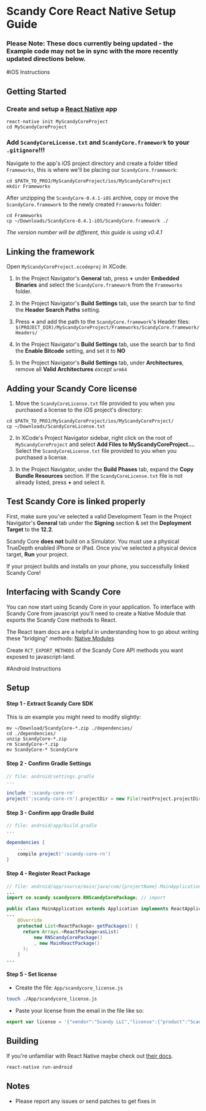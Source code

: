 # Scandy Core React Native Setup Guide

### Please Note: These docs currently being updated - the Example code may not be in sync with the more recently updated directions below.

#iOS Instructions

## Getting Started

### Create and setup a [React Native](https://facebook.github.io/react-native/) app 

```
react-native init MyScandyCoreProject
cd MyScandyCoreProject
```

### Add `ScandyCoreLicense.txt` and `ScandyCore.framework` to your `.gitignore`!!!

Navigate to the app's iOS project directory and create a folder titled `Frameworks`, this is where we'll be placing our `ScandyCore.framework`:

```
cd $PATH_TO_PROJ/MyScandyCoreProject/ios/MyScandyCoreProject
mkdir Frameworks
```

After unzipping the `ScandyCore-0.4.1-iOS` archive, copy or move the `ScandyCore.framework` to the newly created `Frameworks` folder:

```
cd Frameworks
cp ~/Downloads/ScandyCore-0.4.1-iOS/ScandyCore.framework ./
```
*The version number will be different, this guide is using v0.4.1*

## Linking the framework
Open `MyScandyCoreProject.xcodeproj` in XCode.

1. In the Project Navigator's **General** tab, press **+** under **Embedded Binaries** and select the `ScandyCore.framework` from the `Frameworks` folder.

2. In the Project Navigator's **Build Settings** tab, use the search bar to find the **Header Search Paths** setting.

3. Press **+** and add the path to the `ScandyCore.framework`'s Header files: `$(PROJECT_DIR)/MyScandyCoreProject/Frameworks/ScandyCore.framework/Headers/`

4. In the Project Navigator's **Build Settings** tab, use the search bar to find the **Enable Bitcode** setting, and set it to **NO**

5. In the Project Navigator's **Build Settings** tab, under **Architectures**, remove all **Valid Architectures** *except* `arm64`


## Adding your Scandy Core license

1. Move the `ScandyCoreLicense.txt` file provided to you when you purchased a license to the iOS project's directory:

```
cd $PATH_TO_PROJ/MyScandyCoreProject/ios/MyScandyCoreProject/
cp ~/Downloads/ScandyCoreLicense.txt 

```

2. In XCode's Project Navigator sidebar, right click on the root of `MyScandyCoreProject` and select **Add Files to MyScandyCoreProject...**. Select the `ScandyCoreLicense.txt` file provided to you when you purchased a license.



3. In the Project Navigator, under the **Build Phases** tab, expand the **Copy Bundle Resources** section.  If the `ScandyCoreLicense.txt` file is not already listed, press **+** and select it.


## Test Scandy Core is linked properly
First, make sure you've selected a valid Development Team in the Project Navigator's **General** tab under the **Signing** section & set the **Deployment Target** to the **12.2**.

Scandy Core **does not** build on a Simulator.  You must use a physical TrueDepth enabled iPhone or iPad.  Once you've selected a physical device target, **Run** your project.

If your project builds and installs on your phone, you successfully linked Scandy Core!

## Interfacing with Scandy Core
You can now start using Scandy Core in your application.  To interface with Scandy Core from javascript you'll need to create a Native Module that exports the Scandy Core methods to React.

The React team docs are a helpful in understanding how to go about writing these "bridging" methods: [Native Modules](https://facebook.github.io/react-native/docs/native-modules-ios)

Create `RCT_EXPORT_METHODS` of the Scandy Core API methods you want exposed to javascript-land.


#Android Instructions

## Setup

#### Step 1 - Extract Scandy Core SDK

This is _an_ example you might need to modify slightly:

```shell
mv ~/Download/ScandyCore-*.zip ./dependencies/
cd ./dependencies/
unzip ScandyCore-*.zip
rm ScandyCore-*.zip
mv ScandyCore-* ScandyCore
```

#### Step 2 - Confirm Gradle Settings

```gradle
// file: android/settings.gradle
...

include ':scandy-core-rn'
project(':scandy-core-rn').projectDir = new File(rootProject.projectDir, '../dependencies/ScandyCore/scandy-core-rn/android')
```

#### Step 3 - Confirm app Gradle Build

```gradle
// file: android/app/build.gradle
...

dependencies {
    ...
    compile project(':scandy-core-rn')
}
```

#### Step 4 - Register React Package

```java
// file: android/app/source/main/java/com/{projectName}.MainApplication.java
...
import co.scandy.scandycore.RNScandyCorePackage; // import

public class MainApplication extends Application implements ReactApplication {
...
    @Override
    protected List<ReactPackage> getPackages() {
      return Arrays.<ReactPackage>asList(
          new RNScandyCorePackage()
          , new MainReactPackage()
      );
    }
...

```

#### Step 5 - Set license

* Create the file: `App/scandycore_license.js`

```bash
touch ./App/scandycore_license.js
```

* Paste your license from the email in the file like so:

```js
export var license = '{"vendor":"Scandy LLC","license":{"product":"Scandy Core","version":"1.0","expiry":"never","hostid":"any","customer”:”foo@bar.com”,”userdata":"{}","signature":"49EDA410195D11E79D989C63E968CD3E49EDA410195D11E79D989C63E968CD3E49EDA410195D11E79D989C63E968CD3E49EDA410195D11E79D989C63E968CD3E"}}';

```

## Building

If you're unfamiliar with React Native maybe check out [their docs](https://facebook.github.io/react-native/).

```bash
react-native run-android
```

## Notes
- Please report any issues or send patches to get fixes in










